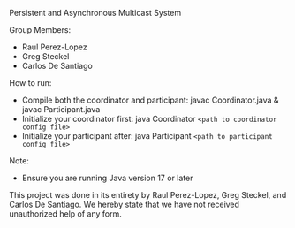 Persistent and Asynchronous Multicast System

Group Members:
- Raul Perez-Lopez
- Greg Steckel
- Carlos De Santiago

How to run:
- Compile both the coordinator and participant: javac Coordinator.java & javac Participant.java
- Initialize your coordinator first: java Coordinator `<path to coordinator config file>`
- Initialize your participant after: java Participant `<path to participant config file>`

Note:
- Ensure you are running Java version 17 or later

This project was done in its entirety by Raul Perez-Lopez, Greg Steckel, and Carlos De Santiago. We hereby state that we have not received unauthorized help of any form.
   
